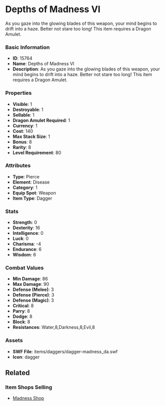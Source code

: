 # Depths of Madness VI

As you gaze into the glowing blades of this weapon, your mind begins to drift into a haze. Better not stare too long! This item requires a Dragon Amulet.

### Basic Information

- **ID**: 15764
- **Name**: Depths of Madness VI
- **Description**: As you gaze into the glowing blades of this weapon, your mind begins to drift into a haze. Better not stare too long! This item requires a Dragon Amulet.

### Properties

- **Visible**: 1
- **Destroyable**: 1
- **Sellable**: 1
- **Dragon Amulet Required**: 1
- **Currency**: 1
- **Cost**: 140
- **Max Stack Size**: 1
- **Bonus**: 8
- **Rarity**: 8
- **Level Requirement**: 80

### Attributes

- **Type**: Pierce
- **Element**: Disease
- **Category**: 1
- **Equip Spot**: Weapon
- **Item Type**: Dagger

### Stats

- **Strength**: 0
- **Dexterity**: 16
- **Intelligence**: 0
- **Luck**: 0
- **Charisma**: -4
- **Endurance**: 6
- **Wisdom**: 6

### Combat Values

- **Min Damage**: 86
- **Max Damage**: 90
- **Defense (Melee)**: 3
- **Defense (Pierce)**: 3
- **Defense (Magic)**: 3
- **Critical**: 8
- **Parry**: 8
- **Dodge**: 8
- **Block**: 8
- **Resistances**: Water,8,Darkness,8,Evil,8

### Assets

- **SWF File**: items/daggers/dagger-madness_da.swf
- **Icon**: dagger

## Related

### Item Shops Selling

- [Madness Shop](../item-shops/502-madness-shop.md)

